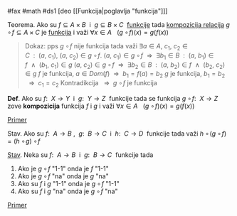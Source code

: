 #fax #math #ds1 [deo [[Funkcija|poglavlja "funkcija"]]]
$\:$

Teorema. Ako su $f \subseteq A \times B\:$ i $\:g \subseteq B \times C\:$ [funkcije](Funkcija) tada [kompozicija relacija](Relacija#Kompozicija%20relacija) $g\,\!\circ\!f \subseteq A\times C$ je [funkcija](Funkcija) i važi $\forall x\in A\ \ \ (g\,\!\circ\!f)(x) = g(f(x))$
> Dokaz: pps $g\,\!\circ\!f$ nije funkcija tada važi $\exists a \in A, \ c_1,\ c_2\in C\ \ : \ \ (a,\ c_1), \ (a,\ c_2)\in g\,\!\circ\!f$.
$(a,\ c_1)\in g\,\!\circ\!f\ \ \Rightarrow \ \ \exists b_1\in B\ \ : \ \ (a,\ b_1) \in f\ \ \land \ \ (b_1,\ c_1)\in g$
$(a,\ c_2)\in g\,\!\circ\!f\ \ \Rightarrow \ \ \exists b_2\in B\ \ : \ \ (a,\ b_2) \in f\ \ \land \ \ (b_2,\ c_2)\in g$
$f$ je funkcija, $a\in Dom(f)\ \ \Rightarrow\ \ b_1 = f(a) = b_2$ 
$g$ je funkcija, $b_1=b_2$ $\ \ \Rightarrow\ \ c_1 = c_2$ 
Kontradikcija $\ \ \Rightarrow\ \ g\,\!\circ\!f$ je funkcija

**Def**. Ako su $f:\ \ X \to Y\:$ i $\:g:\ \ Y \to Z\:$  funkcije tada se funkcija $g\,\!\circ\!f:\ \ X \to Z\:$ zove **kompozicija** funkcija $f$ i $g$ i važi $\forall x\in A\ \ \ (g\,\!\circ\!f)(x) = g(f(x))$

[Primer](funkcija%20primer%202.png)

Stav. Ako su $f:\ \ A \to B$ , $\:g:\ \ B \to C\:$ i $\:h:\ \ C \to D\:$ funkcije tada važi $h\,\!\circ\!(g\,\!\circ\!f) = (h\,\!\circ\!g)\,\!\circ\!f$

[Stav](kompozicija%20funkcija%20stav.png). Neka su $f:\ \ A \to B\:$ i $\:g:\ \ B \to C\:$ funkcije tada
1. Ako je $g\,\!\circ\!f$ "1-1" onda je $f$ "1-1"
2. Ako je $g\,\!\circ\!f$ "na" onda je $g$ "na"
3. Ako su $f$ i $g$ "1-1" onda je $g\,\!\circ\!f$ "1-1"
4. Ako su $f$ i $g$ "na" onda je $g\,\!\circ\!f$ "na"

[Primer](kompozicija%20funkcija%20primer.png)